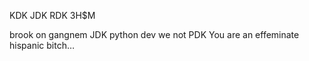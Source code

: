 KDK JDK RDK 3H$M

brook on gangnem JDK
python dev we not PDK
You are an effeminate hispanic bitch…
<!---
brooke-a/brooke-a is a ✨ special ✨ repository because its `README.md` (this file) appears on your GitHub profile.
You can click the Preview link to take a look at your changes.
--->
